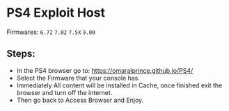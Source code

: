 # PS4 Exploit Host
Firmwares: `6.72` `7.02` `7.5X` `9.00`

## Steps:

- In the PS4 browser go to: https://omaralprince.github.io/PS4/
- Select the Firmware that your console has.
- Immediately All content will be installed in Cache, once finished exit the browser and turn off the internet.
- Then go back to Access Browser and Enjoy.
